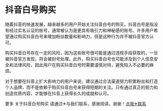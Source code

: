 # 抖音白号购买

随着抖音的快速发展，越来越多的用户开始关注抖音白号的购买。抖音白号是指没有经过实名认证的账号，通常被认为是更具有吸引力和神秘感的账号。许多用户希望通过购买抖音白号来增加粉丝数量和影响力，但是这种行为并不被抖音官方认可。 

购买抖音白号存在一定的风险，因为这些账号很可能是通过违规手段获取的，一旦被抖音官方发现，将会被封号处理。此外，购买抖音白号也可能涉及到个人信息安全和法律风险，因此用户在购买抖音白号时需要谨慎对待，避免陷入不必要的麻烦。

对于想要在抖音上扩大影响力的用户来说，建议通过合法渠道努力积累粉丝和打造个人品牌，而不是依赖于购买抖音白号来获得短期的关注。只有通过真正的努力和创造优质内容，才能够在抖音上获得长久的成就和认可。

更多 关于抖音白号购买 请通过✈与我们联系，感谢阅读，谢谢！[点我✈联系](https://w.k02.cc)